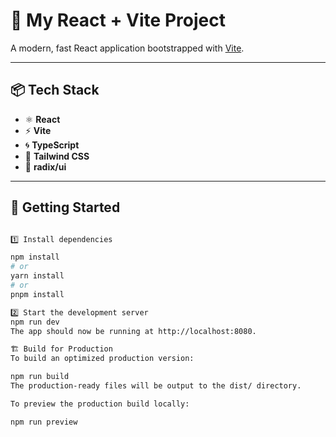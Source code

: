 # 🚀 My React + Vite Project

A modern, fast React application bootstrapped with [Vite](https://vitejs.dev/).

---

## 📦 Tech Stack

- ⚛️ **React**
- ⚡ **Vite**
- 🌀 **TypeScript**
- 💨 **Tailwind CSS**
- 🧩 **radix/ui**

---

## 🚀 Getting Started

```bash

1️⃣ Install dependencies

npm install
# or
yarn install
# or
pnpm install

2️⃣ Start the development server
npm run dev
The app should now be running at http://localhost:8080.

🏗️ Build for Production
To build an optimized production version:

npm run build
The production-ready files will be output to the dist/ directory.

To preview the production build locally:

npm run preview
```
